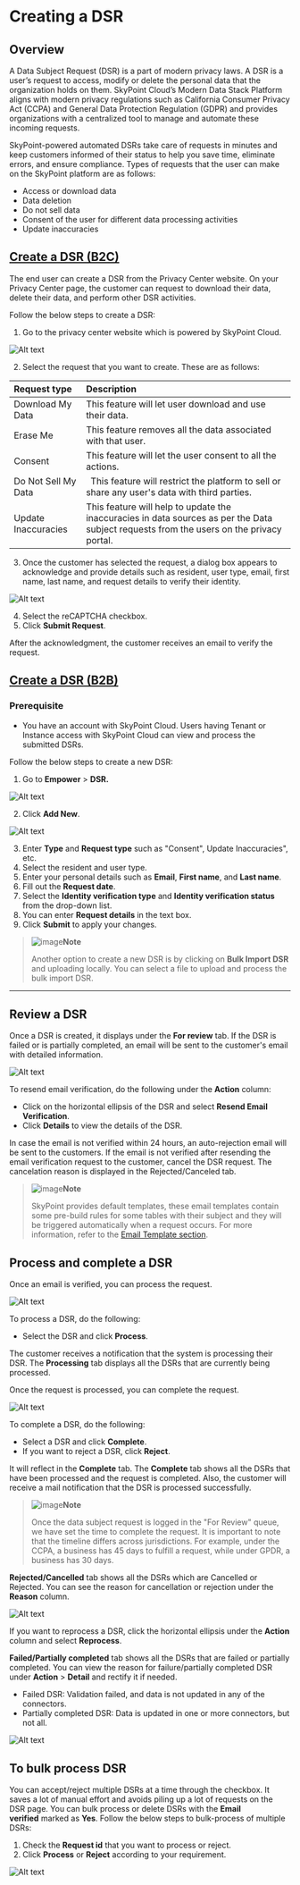 # Creating a DSR

## Overview

A Data Subject Request (DSR) is a part of modern privacy laws. A DSR is a user’s request to access, modify or delete the personal data that the organization holds on them. SkyPoint Cloud’s Modern Data Stack Platform aligns with modern privacy regulations such as California Consumer Privacy Act (CCPA) and General Data Protection Regulation (GDPR) and provides organizations with a centralized tool to manage and automate these incoming requests. 

SkyPoint-powered automated DSRs take care of requests in minutes and keep customers informed of their status to help you save time, eliminate errors, and ensure compliance. Types of requests that the user can make on the SkyPoint platform are as follows:

- Access or download data
- Data deletion
- Do not sell data
- Consent of the user for different data processing activities 
- Update inaccuracies

## [Create a DSR (B2C)](#tab/tabid-1) 

The end user can create a DSR from the Privacy Center website. On your Privacy Center page, the customer can request to download their data, delete their data, and perform other DSR activities. 

Follow the below steps to create a DSR:

1. Go to the privacy center website which is powered by SkyPoint Cloud.

![Alt text](/doc_snippets/DSR_PrivacyCenterWebsite.png)

2. Select the request that you want to create. These are as follows:


|Request type|Description|
| :- | :- |
|Download My Data|This feature will let user download and use their data.|
|Erase Me|This feature removes all the data associated with that user.|
|Consent|This feature will let the user consent to all the actions.|
|Do Not Sell My Data|` `This feature will restrict the platform to sell or share any user's data with third parties.|
|Update Inaccuracies|This feature will help to update the inaccuracies in data sources as per the Data subject requests from the users on the privacy portal.|  

3. Once the customer has selected the request, a dialog box appears to acknowledge and provide details such as resident, user type, email, first name, last name, and request details to verify their identity.  

![Alt text](/doc_snippets/DSR_Download.png)

4. Select the reCAPTCHA checkbox.
5. Click **Submit Request**.

After the acknowledgment, the customer receives an email to verify the request.  

## [Create a DSR (B2B)](#tab/tabid-2) 

### Prerequisite

- You have an account with SkyPoint Cloud. Users having Tenant or Instance access with SkyPoint Cloud can view and process the submitted DSRs.

Follow the below steps to create a new DSR:

1. Go to **Empower** > **DSR.**

![Alt text](/doc_snippets/dsr.png)


2. Click **Add New**.

![Alt text](/doc_snippets/AddDSR.png)

3. Enter **Type** and **Request type** such as "Consent", Update Inaccuracies", etc.
4. Select the resident and user type.
5. Enter your personal details such as **Email**, **First name**, and **Last name**.
6. Fill out the **Request date**.
7. Select the **Identity verification type** and **Identity verification status** from the drop-down list.
8. You can enter **Request details** in the text box.
9. Click **Submit** to apply your changes.

> ![image](/doc_snippets/Note_icon.png)**Note**
>
> Another option to create a new DSR is by clicking on **Bulk Import DSR** and uploading locally. You can select a file to upload and process the bulk import DSR.

---

## Review a DSR

Once a DSR is created, it displays under the **For review** tab. If the DSR is failed or is partially completed, an email will be sent to the customer's email with detailed information.

![Alt text](/doc_snippets/ReviewDSR.png) 

To resend email verification, do the following under the **Action** column:

- Click on the horizontal ellipsis of the DSR and select **Resend Email Verification**.
- Click **Details** to view the details of the DSR. 

In case the email is not verified within 24 hours, an auto-rejection email will be sent to the customers. If the email is not verified after resending the email verification request to the customer, cancel the DSR request. The cancelation reason is displayed in the Rejected/Canceled tab.

> ![image](/doc_snippets/Note_icon.png)**Note**
>
> SkyPoint provides default templates, these email templates contain some pre-build rules for some tables with their subject and they will be triggered automatically when a request occurs. For more information, refer to the [Email Template section](https://docs.skypointcloud.com/docs/privacytemplates.html).

## Process and complete a DSR

Once an email is verified, you can process the request.

![Alt text](/doc_snippets/ProcessDSR.png)

To process a DSR, do the following:

- Select the DSR and click **Process**.

The customer receives a notification that the system is processing their DSR. The **Processing** tab displays all the DSRs that are currently being processed. 

Once the request is processed, you can complete the request. 

![Alt text](/doc_snippets/DSR_Complete.png)

To complete a DSR, do the following:

- Select a DSR and click **Complete**.
- If you want to reject a DSR, click **Reject**.

It will reflect in the **Complete** tab. The **Complete** tab shows all the DSRs that have been processed and the request is completed. Also, the customer will receive a mail notification that the DSR is processed successfully.

> ![image](/doc_snippets/Note_icon.png)**Note**
>
> Once the data subject request is logged in the "For Review" queue, we have set the time to complete the request. It is important to note that the timeline differs across jurisdictions. For example, under the CCPA, a business has 45 days to fulfill a request, while under GPDR, a business has 30 days. 

**Rejected/Cancelled** tab shows all the DSRs which are Cancelled or Rejected. You can see the reason for cancellation or rejection under the **Reason** column.

![Alt text](/doc_snippets/dsr_rejectionemail.png) 

If you want to reprocess a DSR, click the horizontal ellipsis under the **Action** column and select **Reprocess**.

**Failed/Partially completed** tab shows all the DSRs that are failed or partially completed. You can view the reason for failure/partially completed DSR under **Action** > **Detail** and rectify it if needed.

- Failed DSR: Validation failed, and data is not updated in any of the connectors.
- Partially completed DSR: Data is updated in one or more connectors, but not all.

![Alt text](/doc_snippets/FailedPartiallyCompletedDSR.png)

## To bulk process DSR

You can accept/reject multiple DSRs at a time through the checkbox. It saves a lot of manual effort and avoids piling up a lot of requests on the DSR page. You can bulk process or delete DSRs with the **Email verified** marked as **Yes**. Follow the below steps to bulk-process of multiple DSRs:

1. Check the **Request id** that you want to process or reject.
2. Click **Process** or **Reject** according to your requirement.

![Alt text](/doc_snippets/dsr_bulkprocess.png)
